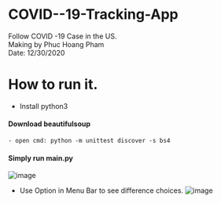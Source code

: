 # COVID--19-Tracking-App
Follow COVID -19 Case in the US. <br/>
Making by Phuc Hoang Pham <br/>
Date: 12/30/2020 <br/>

# How to run it.
 - Install python3
 #### Download beautifulsoup 
    - open cmd: python -m unittest discover -s bs4
 #### Simply run main.py   
   ![image](https://user-images.githubusercontent.com/70302272/103371763-494cf300-4a9e-11eb-839e-28508d95c041.png)  
   
   - Use Option in Menu Bar to see difference choices.
![image](https://user-images.githubusercontent.com/70302272/118059307-3c9aae80-b35e-11eb-97e3-5cd7dca5d7f8.png)
